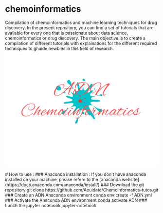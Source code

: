 # chemoinformatics
<p align="center">
  
Compilation of chemoinformatics and machine learning techniques for drug discovery.
In the present repository, you can find a set of tutorials that are available for every one that is passionate about data science, chemoinformatics or drug discovery.
The main objective is to create a compilation of different tutorials with explainations for the different required techniques to ghuide newbies in this field of research.
![Alt logo](images/ADN_Chemoiinformatics.png)
  
</p>
# How to use :
### Anaconda installation :
If you don't have anaconda installed on your machine, please refere to the [anaconda website](https://docs.anaconda.com/anaconda/install/)
### Download the git repository
git clone https://github.com/Aouidate/Chemoinformatics-tutos.git
### Create an ADN Anaconda environment 
conda env create -f ADN.yml
### Activate the Anaconda ADN environment
conda activate ADN
### Lunch the jupyter notebook
jupyter-notebook

